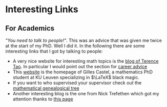 # Interesting Links
<head>
  <meta charset="utf-8">
  <meta name="viewport" content="width=device-width">
  <title>MathJax example</title>
  <script src="https://polyfill.io/v3/polyfill.min.js?features=es6"></script>
  <script id="MathJax-script" async
          src="https://cdn.jsdelivr.net/npm/mathjax@3.0.1/es5/tex-mml-chtml.js">
  </script>
</head>

## For Academics
_"You need to talk to people!"_. This was an advice that was given me twice at the start of my PhD. Well I did it. In the following there are some interesting links that I got by talking to people:

- A very nice website for interesting math topics is the [blog of Terence Tao](https://terrytao.wordpress.com/). In particular I would point out the section for [career advice](https://terrytao.wordpress.com/career-advice/)
- This [website](https://castel.dev/) is the homepage of Gilles Castel, a mathematics PhD student at KU Leuven specializing in $\LaTeX$ black magic.
- If you want to who supervised your supervisor check out the [mathematical genealogical tree](https://www.mathgenealogy.org/index.php)
- Another interesting blog is the one from Nick Trefethen which got my attention thanks to [this page](https://trefethen.net/2018/12/06/advice-for-an-applied-math-talk/)  


